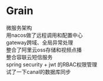 # Grain
微服务架构   
用nacos做了远程调用和配置中心   
gateway跨域、全局异常处理   
整合了阿里云oss存储和视频点播  
整合容联云短信服务  
spring security + jwt 的RBAC权限管理  
试了一下canal的数据库同步
